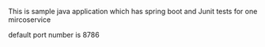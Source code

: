 This is sample java application which has spring boot and Junit tests for one mircoservice


default port number is 8786
